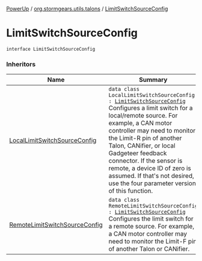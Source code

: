 [PowerUp](../index.md) / [org.stormgears.utils.talons](index.md) / [LimitSwitchSourceConfig](./-limit-switch-source-config.md)

# LimitSwitchSourceConfig

`interface LimitSwitchSourceConfig`

### Inheritors

| Name | Summary |
|---|---|
| [LocalLimitSwitchSourceConfig](-local-limit-switch-source-config/index.md) | `data class LocalLimitSwitchSourceConfig : `[`LimitSwitchSourceConfig`](./-limit-switch-source-config.md)<br>Configures a limit switch for a local/remote source. For example, a CAN motor controller may need to monitor the Limit-R pin of another Talon, CANifier, or local Gadgeteer feedback connector. If the sensor is remote, a device ID of zero is assumed. If that's not desired, use the four parameter version of this function. |
| [RemoteLimitSwitchSourceConfig](-remote-limit-switch-source-config/index.md) | `data class RemoteLimitSwitchSourceConfig : `[`LimitSwitchSourceConfig`](./-limit-switch-source-config.md)<br>Configures the limit switch for a remote source. For example, a CAN motor controller may need to monitor the Limit-F pin of another Talon or CANifier. |
